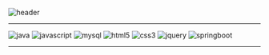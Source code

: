 ![header](https://capsule-render.vercel.app/api?type=waving&color=auto&height=300&section=header&text=⭐%20홍%20준%20호%20⭐&fontSize=90)
  
<!-- 
**HongJunny/HongJunny** is a ✨ _special_ ✨ repository because its `README.md` (this file) appears on your GitHub profile.

Here are some ideas to get you started:

- 🔭 I’m currently working on ...
- 🌱 I’m currently learning ...
- 👯 I’m looking to collaborate on ...
- 🤔 I’m looking for help with ...
- 💬 Ask me about ...
- 📫 How to reach me: ...
- 😄 Pronouns: ...
- ⚡ Fun fact: ...
-->
 
--- 

![java](https://img.shields.io/badge/java-000000?style=for-the-badge&logo=java&logoColor=white") 
![javascript](https://img.shields.io/badge/javascript-000000?style=for-the-badge&logo=javascript&logoColor=white") 
![mysql](https://img.shields.io/badge/mysql-000000?style=for-the-badge&logo=mysql&logoColor=white") 
![html5](https://img.shields.io/badge/html-000000?style=for-the-badge&logo=html5&logoColor=white") 
![css3](https://img.shields.io/badge/css-000000?style=for-the-badge&logo=css3&logoColor=white") 
![jquery](https://img.shields.io/badge/jquery-000000?style=for-the-badge&logo=jquery&logoColor=white") 
![springboot](https://img.shields.io/badge/SpringBoot-000000?style=for-the-badge&logo=SpringBoot&logoColor=white") 

---


